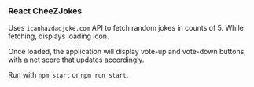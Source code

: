 ### React CheeZJokes

Uses `icanhazdadjoke.com` API to fetch random jokes in counts of 5. While fetching, displays loading icon.  

Once loaded, the application will display vote-up and vote-down buttons, with a net score that updates accordingly.

Run with `npm start` or `npm run start`.